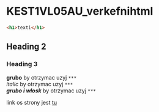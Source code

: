 # KEST1VL05AU_verkefnihtml
 ```html
<h1>texti</h1>
```
## Heading 2

### Heading 3
 
**grubo** by otrzymac uzyj ```***``` <br>
*italic* by otrzymac uzyj ```***``` <br>
 ***grubo i włosk***  by otrzymac uzyj ```***```

link os strony jest [tu](www.margonem.pl)
